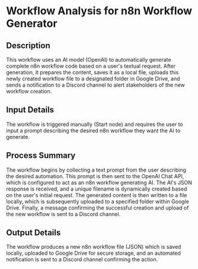 # Workflow Analysis for n8n Workflow Generator

## Description
This workflow uses an AI model (OpenAI) to automatically generate complete n8n workflow code based on a user's textual request. After generation, it prepares the content, saves it as a local file, uploads this newly created workflow file to a designated folder in Google Drive, and sends a notification to a Discord channel to alert stakeholders of the new workflow creation.

## Input Details
The workflow is triggered manually (Start node) and requires the user to input a prompt describing the desired n8n workflow they want the AI to generate.

## Process Summary
The workflow begins by collecting a text prompt from the user describing the desired automation. This prompt is then sent to the OpenAI Chat API, which is configured to act as an n8n workflow generating AI. The AI's JSON response is received, and a unique filename is dynamically created based on the user's initial request. The generated content is then written to a file locally, which is subsequently uploaded to a specified folder within Google Drive. Finally, a message confirming the successful creation and upload of the new workflow is sent to a Discord channel.

## Output Details
The workflow produces a new n8n workflow file (JSON) which is saved locally, uploaded to Google Drive for secure storage, and an automated notification is sent to a Discord channel confirming the action.
